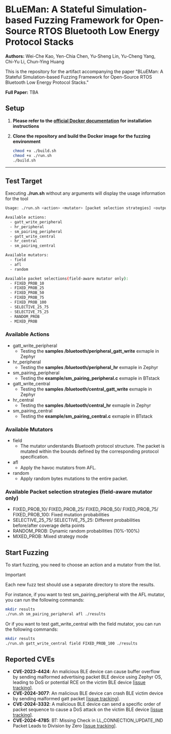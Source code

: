 # BLuEMan: A Stateful Simulation-based Fuzzing Framework for Open-Source RTOS Bluetooth Low Energy Protocol Stacks

**Authors:** Wei-Che Kao, Yen-Chia Chen, Yu-Sheng Lin, Yu-Cheng Yang, Chi-Yu Li, Chun-Ying Huang

This is the repository for the artifact accompanying the paper "BLuEMan: A Stateful Simulation-based Fuzzing Framework for Open-Source RTOS Bluetooth Low Energy Protocol Stacks."

**Full Paper:** TBA

## Setup
1. **Please refer to the [official Docker documentation](https://docs.docker.com/engine/install/) for installation instructions**
2. **Clone the repository and build the Docker image for the fuzzing environment**

    ```bash
    chmod +x ./build.sh
    chmod +x ./run.sh
    ./build.sh
    ```

---

## Test Target
Executing **./run.sh** without any arguments will display the usage information for the tool
```bash
Usage: ./run.sh <action> <mutator> [packet selection strategies] <output_dir>

Available actions:
  - gatt_write_peripheral
  - hr_peripheral
  - sm_pairing_peripheral
  - gatt_write_central
  - hr_central
  - sm_pairing_central

Available mutators:
  - field
  - afl
  - random

Available packet selections(field-aware mutator only):
  - FIXED_PROB_10
  - FIXED_PROB_25
  - FIXED_PROB_50
  - FIXED_PROB_75
  - FIXED_PROB_100
  - SELECTIVE_25_75
  - SELECTIVE_75_25
  - RANDOM_PROB
  - MIXED_PROB
```
### Available Actions
- gatt_write_peripheral
    - Testing the **samples
/bluetooth/peripheral_gatt_write** exmaple in Zephyr
- hr_peripheral
    - Testing the **samples
/bluetooth/peripheral_hr** exmaple in Zephyr
- sm_pairing_peripheral
    - Testing the **example/sm_pairing_peripheral.c** exmaple in BTstack
- gatt_write_central
    - Testing the **samples
/bluetooth/central_gatt_write** exmaple in Zephyr
- hr_central
    - Testing the **samples
/bluetooth/central_hr** exmaple in Zephyr
- sm_pairing_central
    - Testing the **example/sm_pairing_central.c** exmaple in BTstack
### Available Mutators
- field
    - The mutator understands Bluetooth protocol structure. The packet is mutated within the bounds defined by the corresponding protocol specification.
- afl
    - Apply the havoc mutators from AFL.
- random
    - Apply random bytes mutations to the entire packet.

### Available Packet selection strategies (field-aware mutator only)
- FIXED_PROB_10/ FIXED_PROB_25/ FIXED_PROB_50/ FIXED_PROB_75/ FIXED_PROB_100: Fixed mutation probabilities
- SELECTIVE_25_75/ SELECTIVE_75_25: Different probabilities before/after coverage delta points
- RANDOM_PROB: Dynamic random probabilities (10%-100%)
- MIXED_PROB: Mixed strategy mode

## Start Fuzzing
To start fuzzing, you need to choose an action and a mutator from the list.
> [!IMPORTANT]
> Each new fuzz test should use a separate directory to store the results.

For instance, if you want to test sm_pairing_peripheral with the AFL mutator, you can run the following commands:
```bash
mkdir results
./run.sh sm_pairing_peripheral afl ./results
```
Or if you want to test gatt_write_central with the field mutator, you can run the following commands:
```bash
mkdir results
./run.sh gatt_write_central field FIXED_PROB_100 ./results
```

## Reported CVEs

- **CVE-2023-4424**: An malicious BLE device can cause buffer overflow by sending malformed advertising packet BLE device using Zephyr OS, leading to DoS or potential RCE on the victim BLE device [[issue tracking](https://github.com/zephyrproject-rtos/zephyr/security/advisories/GHSA-j4qm-xgpf-qjw3)].
- **CVE-2024-3077**: An malicious BLE device can crash BLE victim device by sending malformed gatt packet [[issue tracking](https://github.com/zephyrproject-rtos/zephyr/security/advisories/GHSA-gmfv-4vfh-2mh8)].
- **CVE-2024-3332**: A malicious BLE device can send a specific order of packet sequence to cause a DoS attack on the victim BLE device [[issue tracking](https://github.com/zephyrproject-rtos/zephyr/security/advisories/GHSA-jmr9-xw2v-5vf4)].
- **CVE-2024-4785**: BT: Missing Check in LL_CONNECTION_UPDATE_IND Packet Leads to Division by Zero [[issue tracking](https://github.com/zephyrproject-rtos/zephyr/security/advisories/GHSA-xcr5-5g98-mchp)].

